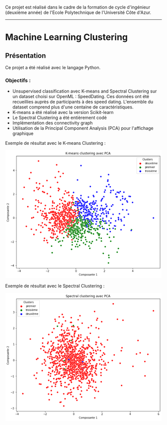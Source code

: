 Ce projet est réalisé dans le cadre de la formation de cycle d'ingénieur (deuxième année) de l'Ecole Polytechnique de l'Université Côte d'Azur.
***
# Machine Learning Clustering

## Présentation
Ce projet a été réalisé avec le langage Python.

### Objectifs :
* Unsupervised classification avec K-means and Spectral Clustering sur un dataset choisi sur OpenML : SpeedDating. Ces données ont été recueillies auprès de participants à des speed dating. L'ensemble du dataset comprend plus d'une centaine de caractéristiques.
* K-means a été réalisé avec la version Scikit-learn
* Le Spectral Clustering a été entièrement codé
* Implémentation des connectivity graph
* Utilisation de la Principal Component Analysis (PCA) pour l'affichage graphique

Exemple de résultat avec le K-means Clustering :

![alt text](https://github.com/JulienChoukroun/Machine-Learning-Clustering-Python/blob/main/Images/K-means.png "K-means Clustering")

Exemple de résultat avec le Spectral Clustering :

![alt text](https://github.com/JulienChoukroun/Machine-Learning-Clustering-Python/blob/main/Images/Spectral_Clustering.png "Spectral Clustering")

